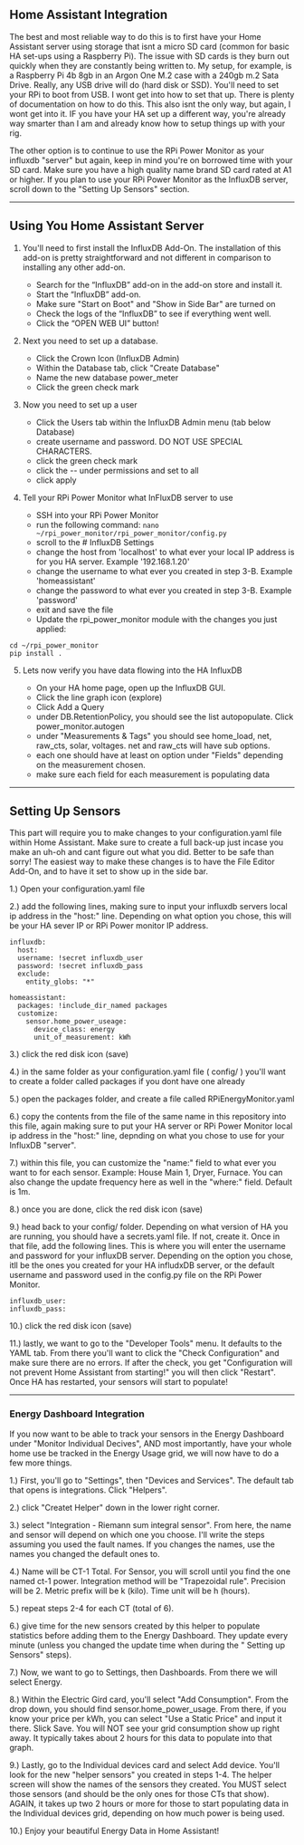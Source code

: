 ## Home Assistant Integration

The best and most reliable way to do this is to first have your Home Assistant server using storage that isnt a micro SD card (common for basic HA set-ups using a Raspberry Pi). The issue with SD cards is they burn out quickly when they are constantly being written to. My setup, for example, is a Raspberry Pi 4b 8gb in an Argon One M.2 case with a 240gb m.2 Sata Drive. Really, any USB drive will do (hard disk or SSD). You'll need to set your RPi to boot from USB. I wont get into how to set that up. There is plenty of documentation on how to do this. This also isnt the only way, but again, I wont get into it. IF you have your HA set up a different way, you're already way smarter than I am and already know how to setup things up with your rig.

The other option is to continue to use the RPi Power Monitor as your influxdb "server" but again, keep in mind you're on borrowed time with your SD card. Make sure you have a high quality name brand SD card rated at A1 or higher. If you plan to use your RPi Power Monitor as the InfluxDB server, scroll down to the "Setting Up Sensors" section.

---

## Using You Home Assistant Server

1. You'll need to first install the InfluxDB Add-On. The installation of this add-on is pretty straightforward and not different in comparison to installing any other add-on.

   - Search for the “InfluxDB” add-on in the add-on store and install it.
   - Start the “InfluxDB” add-on.
   - Make sure "Start on Boot" and "Show in Side Bar" are turned on
   - Check the logs of the “InfluxDB” to see if everything went well.
   - Click the “OPEN WEB UI” button!
  
2. Next you need to set up a database.

    - Click the Crown Icon (InfluxDB Admin)
    - Within the Database tab, click "Create Database"
    - Name the new database power_meter
    - Click the green check mark
    
3. Now you need to set up a user

    - Click the Users tab within the InfluxDB Admin menu (tab below Database)
    - create username and password. DO NOT USE SPECIAL CHARACTERS.
    - click the green check mark
    - click the -- under permissions and set to all
    - click apply
    
4. Tell your RPi Power Monitor what InFluxDB server to use

    - SSH into your RPi Power Monitor
    - run the following command: ``` nano ~/rpi_power_monitor/rpi_power_monitor/config.py ```
    - scroll to the # InfluxDB Settings
    - change the host from 'localhost' to what ever your local IP address is for you HA server. Example '192.168.1.20'
    - change the username to what ever you created in step 3-B. Example 'homeassistant'
    - change the password to what ever you created in step 3-B. Example 'password'
    - exit and save the file
    - Update the rpi_power_monitor module with the changes you just applied:
    
```    
cd ~/rpi_power_monitor
pip install .
``` 
 
            
5. Lets now verify you have data flowing into the HA InfluxDB

    - On your HA home page, open up the InfluxDB GUI.
    - Click the line graph icon (explore)
    - Click Add a Query
    - under DB.RetentionPolicy, you should see the list autopopulate. Click power_monitor.autogen
    - under "Measurements & Tags" you should see home_load, net, raw_cts, solar, voltages. net and raw_cts will have sub options.
    - each one should have at least on option under "Fields" depending on the measurement chosen.
    - make sure each field for each measurement is populating data
    
---
    
## Setting Up Sensors

This part will require you to make changes to your configuration.yaml file within Home Assistant. Make sure to create a full back-up just incase you make an uh-oh and cant figure out what you did. Better to be safe than sorry! The easiest way to make these changes is to have the File Editor Add-On, and to have it set to show up in the side bar.

1.) Open your configuration.yaml file

2.) add the following lines, making sure to input your influxdb servers local ip address in the "host:" line. Depending on what option you chose, this will be your HA sever IP or RPi Power monitor IP address.

```
influxdb:
  host: 
  username: !secret influxdb_user
  password: !secret influxdb_pass
  exclude:
    entity_globs: "*"
    
homeassistant:
  packages: !include_dir_named packages
  customize:
    sensor.home_power_useage:
      device_class: energy
      unit_of_measurement: kWh
```

3.) click the red disk icon (save)

4.) in the same folder as your configuration.yaml file ( config/ ) you'll want to create a folder called packages if you dont have one already

5.) open the packages folder, and create a file called RPiEnergyMonitor.yaml

6.) copy the contents from the file of the same name in this repository into this file, again making sure to put your HA server or RPi Power Monitor local ip address in the "host:" line, depnding on what you chose to use for your InfluxDB "server".

7.) within this file, you can customize the "name:" field to what ever you want to for each sensor. Example: House Main 1, Dryer, Furnace. You can also change the update frequency here as well in the "where:" field. Default is 1m.

8.) once you are done, click the red disk icon (save)

9.) head back to your config/ folder. Depending on what version of HA you are running, you should have a secrets.yaml file. If not, create it. Once in that file, add the following lines. This is where you will enter the username and password for your influxDB server. Depending on the option you chose, itll be the ones you created for your HA infludxDB server, or the default username and password used in the config.py file on the RPi Power Monitor.

```
influxdb_user:
influxdb_pass:
```

10.) click the red disk icon (save)

11.) lastly, we want to go to the "Developer Tools" menu. It defaults to the YAML tab. From there you'll want to click the "Check Configuration" and make sure there are no errors. If after the check, you get "Configuration will not prevent Home Assistant from starting!" you will then click "Restart". Once HA has restarted, your sensors will start to populate!

---

### Energy Dashboard Integration

If you now want to be able to track your sensors in the Energy Dashboard under "Monitor Individual Decives", AND most importantly, have your whole home use be tracked in the Energy Usage grid, we will now have to do a few more things.

1.) First, you'll go to "Settings", then "Devices and Services". The default tab that opens is integrations. Click "Helpers".

2.) click "Createt Helper" down in the lower right corner.

3.) select "Integration - Riemann sum integral sensor". From here, the name and sensor will depend on which one you choose. I'll write the steps assuming you used the fault names. If you changes the names, use the names you changed the default ones to.

4.) Name will be CT-1 Total. For Sensor, you will scroll until you find the one named ct-1 power. Integration method will be "Trapezoidal rule". Precision will be 2. Metric prefix will be k (kilo). Time unit will be h (hours).

5.) repeat steps 2-4 for each CT (total of 6).

6.) give time for the new sensors created by this helper to populate statistics before adding them to the Energy Dashboard. They update every minute (unless you changed the update time when during the " Setting up Sensors" steps).

7.) Now, we want to go to Settings, then Dashboards.  From there we will select Energy.

8.) Within the Electric Gird card, you'll select "Add Consumption". From the drop down, you should find sensor.home_power_usage. From there, if you know your price per kWh, you can select "Use a Static Price" and input it there. Slick Save. You will NOT see your grid consumption show up right away. It typically takes about 2 hours for this data to populate into that graph.

9.) Lastly, go to the Individual devices card and select Add device. You'll look for the new "helper sensors" you created in steps 1-4. The helper screen will show the names of the sensors they created. You MUST select those sensors (and should be the only ones for those CTs that show). AGAIN, it takes up two 2 hours or more for those to start populating data in the Individual devices grid, depending on how much power is being used.

10.) Enjoy your beautiful Energy Data in Home Assistant!

